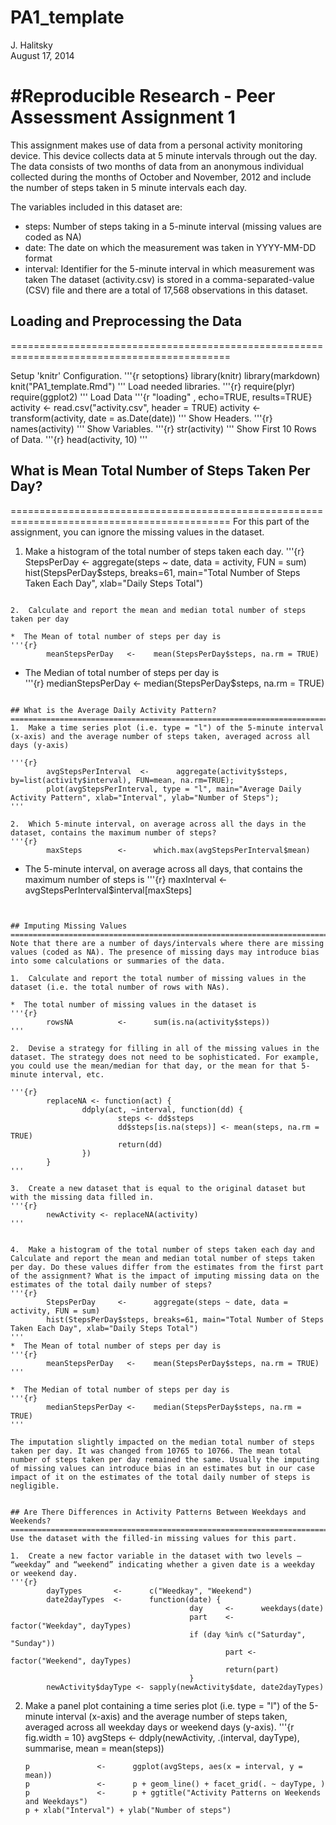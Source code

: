 # PA1_template
J. Halitsky  
August 17, 2014  

#Reproducible Research - Peer Assessment Assignment 1  
============================================================================================
This assignment makes use of data from a personal activity monitoring device. This device collects data at 5 minute intervals through out the day. The data consists of two months of data from an anonymous individual collected during the months of October and November, 2012 and include the number of steps taken in 5 minute intervals each day.

The variables included in this dataset are:
*  steps: Number of steps taking in a 5-minute interval (missing values are coded as NA)
*  date: The date on which the measurement was taken in YYYY-MM-DD format
*  interval: Identifier for the 5-minute interval in which measurement was taken
The dataset (activity.csv) is stored in a comma-separated-value (CSV) file and there are a total of 17,568 observations in this dataset.

## Loading and Preprocessing the Data  
============================================================================================

Setup 'knitr' Configuration.
'''{r setoptions}
library(knitr)
library(markdown)
knit("PA1_template.Rmd")
'''
Load needed libraries.
'''{r}
        require(plyr)
        require(ggplot2)
'''
Load Data
'''{r  "loading" , echo=TRUE, results=TRUE}
        activity        <-      read.csv("activity.csv", header = TRUE)
        activity        <-      transform(activity, date = as.Date(date))
'''
Show Headers.
'''{r}
        names(activity)
'''
Show Variables.
'''{r}
        str(activity)
'''
Show First 10 Rows of Data.
'''{r}
        head(activity, 10)
'''

## What is Mean Total Number of Steps Taken Per Day?  
============================================================================================
For this part of the assignment, you can ignore the missing values in the dataset.

1.  Make a histogram of the total number of steps taken each day.
'''{r}
        StepsPerDay     <-      aggregate(steps ~ date, data = activity, FUN = sum)
        hist(StepsPerDay$steps, breaks=61, main="Total Number of Steps Taken Each Day", xlab="Daily Steps Total")
```

2.  Calculate and report the mean and median total number of steps taken per day

*  The Mean of total number of steps per day is  
'''{r}
        meanStepsPerDay   <-    mean(StepsPerDay$steps, na.rm = TRUE)
```

*  The Median of total number of steps per day is  
'''{r}
        medianStepsPerDay <-    median(StepsPerDay$steps, na.rm = TRUE)
```

## What is the Average Daily Activity Pattern?  
============================================================================================
1.  Make a time series plot (i.e. type = "l") of the 5-minute interval (x-axis) and the average number of steps taken, averaged across all days (y-axis)

'''{r}
        avgStepsPerInterval  <-      aggregate(activity$steps, by=list(activity$interval), FUN=mean, na.rm=TRUE);
        plot(avgStepsPerInterval, type = "l", main="Average Daily Activity Pattern", xlab="Interval", ylab="Number of Steps");
'''

2.  Which 5-minute interval, on average across all the days in the dataset, contains the maximum number of steps?
'''{r}
        maxSteps        <-      which.max(avgStepsPerInterval$mean)
```

*  The 5-minute interval, on average across all days, that contains the maximum number of steps is 
'''{r}
        maxInterval     <-      avgStepsPerInterval$interval[maxSteps]
```


## Imputing Missing Values
============================================================================================
Note that there are a number of days/intervals where there are missing values (coded as NA). The presence of missing days may introduce bias into some calculations or summaries of the data.

1.  Calculate and report the total number of missing values in the dataset (i.e. the total number of rows with NAs).

*  The total number of missing values in the dataset is 
'''{r}
        rowsNA          <-      sum(is.na(activity$steps))
'''

2.  Devise a strategy for filling in all of the missing values in the dataset. The strategy does not need to be sophisticated. For example, you could use the mean/median for that day, or the mean for that 5-minute interval, etc.

'''{r}
        replaceNA <- function(act) {
                ddply(act, ~interval, function(dd) {
                        steps <- dd$steps
                        dd$steps[is.na(steps)] <- mean(steps, na.rm = TRUE)
                        return(dd)
                })
        }
''' 

3.  Create a new dataset that is equal to the original dataset but with the missing data filled in.
'''{r}
        newActivity <- replaceNA(activity)
'''


4.  Make a histogram of the total number of steps taken each day and Calculate and report the mean and median total number of steps taken per day. Do these values differ from the estimates from the first part of the assignment? What is the impact of imputing missing data on the estimates of the total daily number of steps?
'''{r}
        StepsPerDay     <-      aggregate(steps ~ date, data = activity, FUN = sum)
        hist(StepsPerDay$steps, breaks=61, main="Total Number of Steps Taken Each Day", xlab="Daily Steps Total")
'''
*  The Mean of total number of steps per day is 
'''{r}
        meanStepsPerDay   <-    mean(StepsPerDay$steps, na.rm = TRUE)
'''

*  The Median of total number of steps per day is 
'''{r}
        medianStepsPerDay <-    median(StepsPerDay$steps, na.rm = TRUE)
'''

The imputation slightly impacted on the median total number of steps taken per day. It was changed from 10765 to 10766. The mean total number of steps taken per day remained the same. Usually the imputing of missing values can introduce bias in an estimates but in our case impact of it on the estimates of the total daily number of steps is negligible.


## Are There Differences in Activity Patterns Between Weekdays and Weekends?
============================================================================================
Use the dataset with the filled-in missing values for this part.

1.  Create a new factor variable in the dataset with two levels – “weekday” and “weekend” indicating whether a given date is a weekday or weekend day.
'''{r}
        dayTypes       <-      c("Weedkay", "Weekend")
        date2dayTypes  <-      function(date) {     
                                        day     <-      weekdays(date)
                                        part    <-      factor("Weekday", dayTypes)
                                        if (day %in% c("Saturday", "Sunday"))
                                                part <- factor("Weekend", dayTypes)
                                                return(part)
                                        }
        newActivity$dayType <- sapply(newActivity$date, date2dayTypes)
```
  

2.  Make a panel plot containing a time series plot (i.e. type = "l") of the 5-minute interval (x-axis) and the average number of steps taken, averaged across all weekday days or weekend days (y-axis).
'''{r fig.width = 10}
        avgSteps        <-      ddply(newActivity,
                                          .(interval, dayType),
                                          summarise,
                                          mean = mean(steps))

        p               <-      ggplot(avgSteps, aes(x = interval, y = mean))
        p               <-      p + geom_line() + facet_grid(. ~ dayType, )
        p               <-      p + ggtitle("Activity Patterns on Weekends and Weekdays")
        p + xlab("Interval") + ylab("Number of steps")
```
